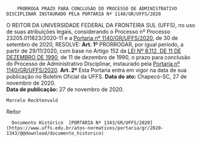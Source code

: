         PRORROGA PRAZO PARA CONCLUSÃO DO PROCESSO DE ADMINISTRATIVO DISCIPLINAR INSTAURADO PELA PORTARIA Nº 1140/GR/UFFS/2020  

 O REITOR DA UNIVERSIDADE FEDERAL DA FRONTEIRA SUL (UFFS), no uso de suas atribuições legais, considerando o Processo nº Processo 23205.011823/2020-11 e a [Portaria nº 1140/GR/UFFS/2020](https://www.uffs.edu.br/atos-normativos/portaria/gr/2020-1140), de 30 de setembro de 2020,   RESOLVE:    **Art. 1º**  PRORROGAR, por igual período, a partir de 29/11/2020, com base no Artigo 152 da [LEI Nº 8.112, DE 11 DE DEZEMBRO DE 1990](http://www.planalto.gov.br/ccivil_03/LEIS/L8112cons.htm), de 11 de dezembro de 1990, o prazo para conclusão do Processo de Administrativo Disciplinar, instaurado pela [Portaria nº 1140/GR/UFFS/2020](https://www.uffs.edu.br/atos-normativos/portaria/gr/2020-1140).    **Art. 2º**  Esta Portaria entra em vigor na data de sua publicação no Boletim Oficial da UFFS.        **Data do ato:** Chapecó-SC, 27 de novembro de 2020.   
 **Data de publicação:**  27 de novembro de 2020. 

    Marcelo Recktenvald   
 Reitor 

      Documento Histórico  [PORTARIA Nº 1343/GR/UFFS/2020](https://www.uffs.edu.br/atos-normativos/portaria/gr/2020-1343/@@download/documento_historico)     
      